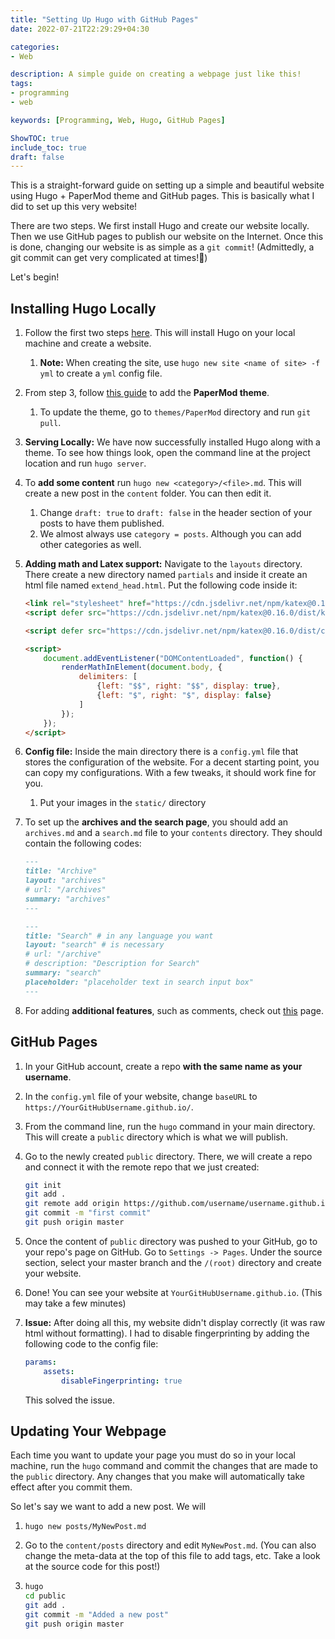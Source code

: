 ```yaml
---
title: "Setting Up Hugo with GitHub Pages"
date: 2022-07-21T22:29:29+04:30

categories:
- Web

description: A simple guide on creating a webpage just like this!
tags:
- programming
- web

keywords: [Programming, Web, Hugo, GitHub Pages]

ShowTOC: true
include_toc: true
draft: false
---
```


This is a straight-forward guide on setting up a simple and beautiful website using Hugo + PaperMod theme and GitHub pages. This is basically what I did to set up this very website!

There are two steps. We first install Hugo and create our website locally. Then we use GitHub pages to publish our website on the Internet. Once this is done, changing our website is as simple as a `git commit`! (Admittedly, a git commit can get very complicated at times!🙂)

Let's begin!

## Installing Hugo Locally

1. Follow the first two steps [here](https://gohugo.io/getting-started/quick-start/). This will install Hugo on your local machine and create a website.

   1. **Note:** When creating the site, use `hugo new site <name of site> -f yml` to create a `yml` config file.

2. From step 3, follow [this guide](https://github.com/adityatelange/hugo-PaperMod/wiki/Installation) to add the **PaperMod theme**.

   1. To update the theme, go to `themes/PaperMod` directory and run `git pull`.

3. **Serving Locally:** We have now successfully installed Hugo along with a theme. To see how things look, open the command line at the project location and run `hugo server`.

4. To **add some content** run `hugo new <category>/<file>.md`. This will create a new post in the `content` folder. You can then edit it.

   1. Change `draft: true` to `draft: false` in the header section of your posts to have them published.
   2. We almost always use `category = posts`. Although you can add other categories as well.

5. **Adding math and Latex support:** Navigate to the `layouts` directory. There create a new directory named `partials` and inside it create an html file named `extend_head.html`. Put the following code inside it: 

   ```html
   <link rel="stylesheet" href="https://cdn.jsdelivr.net/npm/katex@0.16.0/dist/katex.min.css">
   <script defer src="https://cdn.jsdelivr.net/npm/katex@0.16.0/dist/katex.min.js"></script>
   
   <script defer src="https://cdn.jsdelivr.net/npm/katex@0.16.0/dist/contrib/auto-render.min.js" onload="renderMathInElement(document.body);"></script>
   
   <script>
       document.addEventListener("DOMContentLoaded", function() {
           renderMathInElement(document.body, {
               delimiters: [
                   {left: "$$", right: "$$", display: true},
                   {left: "$", right: "$", display: false}
               ]
           });
       });
   </script>
   ```

6. **Config file:** Inside the main directory there is a `config.yml` file that stores the configuration of the website. For a decent starting point, you can copy my configurations. With a few tweaks, it should work fine for you.

   1. Put your images in the `static/` directory

7. To set up the **archives and the search page**, you should add an `archives.md` and a `search.md` file to your `contents` directory. They should contain the following codes:

   ```markdown
   ---
   title: "Archive"
   layout: "archives"
   # url: "/archives"
   summary: "archives"
   ---
   ```

   ```markdown
   ---
   title: "Search" # in any language you want
   layout: "search" # is necessary
   # url: "/archive"
   # description: "Description for Search"
   summary: "search"
   placeholder: "placeholder text in search input box"
   ---
   ```

8. For adding **additional features**, such as comments, check out [this](https://github.com/adityatelange/hugo-PaperMod/wiki/Features) page.

## GitHub Pages

1. In your GitHub account, create a repo **with the same name as your username**.

2. In the `config.yml` file of your website, change `baseURL` to `https://YourGitHubUsername.github.io/`.

3. From the command line, run the `hugo` command in your main directory. This will create a `public` directory which is what we will publish.

4. Go to the newly created `public` directory. There, we will create a repo and connect it with the remote repo that we just created:

   ```bash
   git init
   git add .
   git remote add origin https://github.com/username/username.github.io.git
   git commit -m "first commit"
   git push origin master
   ```

5. Once the content of `public` directory was pushed to your GitHub, go to your repo's page on GitHub. Go to `Settings -> Pages`. Under the source section, select your master branch and the `/(root)` directory and create your website.

6. Done! You can see your website at `YourGitHubUsername.github.io`. (This may take a few minutes)

7. **Issue:** After doing all this, my website didn't display correctly (it was raw html without formatting). I had to disable fingerprinting by adding the following code to the config file:

   ```yaml
   params:
       assets:
           disableFingerprinting: true
   ```

   This solved the issue.

## Updating Your Webpage

Each time you want to update your page you must do so in your local machine, run the `hugo` command and commit the changes that are made to the `public` directory. Any changes that you make will automatically take effect after you commit them.

So let's say we want to add a new post. We will

1. `hugo new posts/MyNewPost.md`

2. Go to the `content/posts` directory and edit `MyNewPost.md`. (You can also change the meta-data at the top of this file to add tags, etc. Take a look at the source code for this post!)

3. ```bash
   hugo
   cd public
   git add .
   git commit -m "Added a new post"
   git push origin master
   ```
